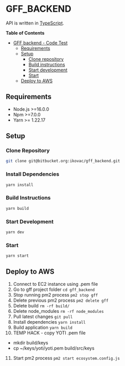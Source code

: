 # GFF_BACKEND

API is written in [TypeScript](https://www.typescriptlang.org/).


**Table of Contents**

- [GFF backend - Code Test](#gff_backend)
  - [Requirements](#requirements)
  - [Setup](#setup)
    - [Clone repository](#clone-repository)
    - [Build instructions](#build-instructions)
    - [Start development](#build-instructions)
    - [Start](#start)
  - [Deploy to AWS](#deploy-to-aws)

## Requirements

- Node.js >=16.0.0
- Npm >=7.0.0
- Yarn >= 1.22.17

## Setup

### Clone Repository
```bash
git clone git@bitbucket.org:ikovac/gff_backend.git
```

### Install Dependencies
```bash
yarn install
```

### Build Instructions
```bash
yarn build
```

### Start Development
```bash
yarn dev
```

### Start
```bash
yarn start
```

## Deploy to AWS
  1. Connect to EC2 instance using .pem file
  2. Go to gff project folder `cd gff_backend`
  3. Stop running pm2 process `pm2 stop gff`
  4. Delete previous pm2 process `pm2 delete gff`
  5. Delete build `rm -rf build/`
  6. Delete node_modules `rm -rf node_modules`
  7. Pull latest changes `git pull`
  8. Install dependencies `yarn install`
  9. Build application `yarn build`
  10. TEMP HACK - copy YOTI .pem file 
  - mkdir build/keys
  - cp ~/keys/yoti/yoti.pem build/src/keys
  11. Start pm2 process `pm2 start ecosystem.config.js`

